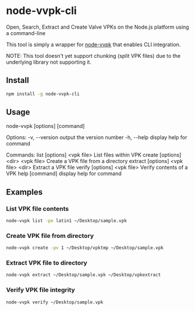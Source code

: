 # node-vvpk-cli
Open, Search, Extract and Create Valve VPKs on the Node.js platform using a command-line

This tool is simply a wrapper for [node-vvpk](https://github.com/kingoftherats/node-vvpk) that enables CLI integration.

NOTE: This tool doesn't yet support chunking (split VPK files) due to the underlying library not supporting it.

## Install

```sh
npm install -g node-vvpk-cli
```

## Usage

node-vvpk \[options\] \[command\]

Options:
  -v, --version     output the version number
  -h, --help        display help for command

Commands:
  list \[options] &lt;vpk file>               List files within VPK
  create \[options] &lt;dir> &lt;vpk file>    Create a VPK file from a directory
  extract \[options] &lt;vpk file> &lt;dir>   Extract a VPK file
  verify \[options] &lt;vpk file>             Verify contents of a VPK
  help \[command]                             display help for command

## Examples

### List VPK file contents

```sh
node-vvpk list -pe latin1 ~/Desktop/sample.vpk
```

### Create VPK file from directory

```sh
node-vvpk create -pv 1 ~/Desktop/vpktmp ~/Desktop/sample.vpk
```

### Extract VPK file to directory

```sh
node-vvpk extract ~/Desktop/sample.vpk ~/Desktop/vpkextract
```

### Verify VPK file integrity

```sh
node-vvpk verify ~/Desktop/sample.vpk
```